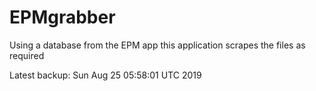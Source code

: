 # EPMgrabber
Using a database from the EPM app this application scrapes the files as required


Latest backup: Sun Aug 25 05:58:01 UTC 2019
